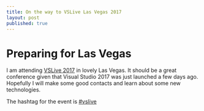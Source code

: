 ```yaml
---
title: On the way to VSLive Las Vegas 2017
layout: post
published: true
---
```

# Preparing for Las Vegas
I am attending [VSLive 2017](https://vslive.com/Events/Las-Vegas-2017/Home.aspx) in lovely Las Vegas. It should be a great conference given that Visual Studio 2017 was just launched a few days ago. Hopefully I will make some good contacts and learn about some new technologies.

The hashtag for the event is [#vslive](https://twitter.com/search?f=tweets&vertical=default&q=#VSLive&src=tyah)

